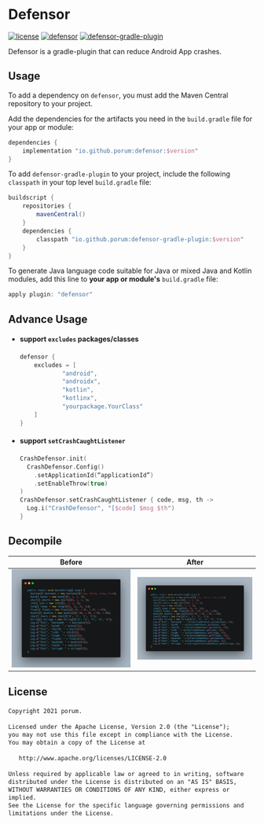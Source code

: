 # Defensor

[![license](https://img.shields.io/badge/license-Apache--2.0-brightgreen.svg)](https://www.apache.org/licenses/LICENSE-2.0)
[![defensor](https://img.shields.io/badge/defensor-1.3.0--SNAPSHOT-brightgreen.svg)](https://search.maven.org/artifact/io.github.porum/defensor/1.3.0-SNAPSHOT/aar)
[![defensor-gradle-plugin](https://img.shields.io/badge/defensor--gradle--plugin-1.3.0--SNAPSHOT-brightgreen.svg)](https://search.maven.org/artifact/io.github.porum/defensor-gradle-plugin/1.3.0-SNAPSHOT/jar)

Defensor is a gradle-plugin that can reduce Android App crashes.

## Usage

To add a dependency on `defensor`, you must add the Maven Central repository to your project.

Add the dependencies for the artifacts you need in the `build.gradle` file for your app or module:

```groovy
dependencies {
    implementation "io.github.porum:defensor:$version"
}
```

To add `defensor-gradle-plugin` to your project, include the following `classpath` in your top level `build.gradle` file:

```groovy
buildscript {
    repositories {
        mavenCentral()
    }
    dependencies {
        classpath "io.github.porum:defensor-gradle-plugin:$version"
    }
}
```

To generate Java language code suitable for Java or mixed Java and Kotlin modules, add this line to **your app or module's** `build.gradle` file:

```groovy
apply plugin: "defensor"
```

## Advance Usage

- #### support `excludes` packages/classes

  ```groovy
  defensor {
      excludes = [
              "android",
              "androidx",
              "kotlin",
              "kotlinx",
              "yourpackage.YourClass"
      ]
  }
  ```

- #### support `setCrashCaughtListener`

  ```kotlin
  CrashDefensor.init(
    CrashDefensor.Config()
      .setApplicationId(“applicationId”)
      .setEnableThrow(true)
  )
  CrashDefensor.setCrashCaughtListener { code, msg, th ->
    Log.i("CrashDefensor", "[$code] $msg $th")
  }
  ```

## Decompile

|             Before             |            After             |
| :----------------------------: | :--------------------------: |
| ![before](./assets/before.png) | ![after](./assets/after.png) |



## License

```
Copyright 2021 porum.

Licensed under the Apache License, Version 2.0 (the "License");
you may not use this file except in compliance with the License.
You may obtain a copy of the License at

   http://www.apache.org/licenses/LICENSE-2.0

Unless required by applicable law or agreed to in writing, software
distributed under the License is distributed on an "AS IS" BASIS,
WITHOUT WARRANTIES OR CONDITIONS OF ANY KIND, either express or implied.
See the License for the specific language governing permissions and
limitations under the License.
```

